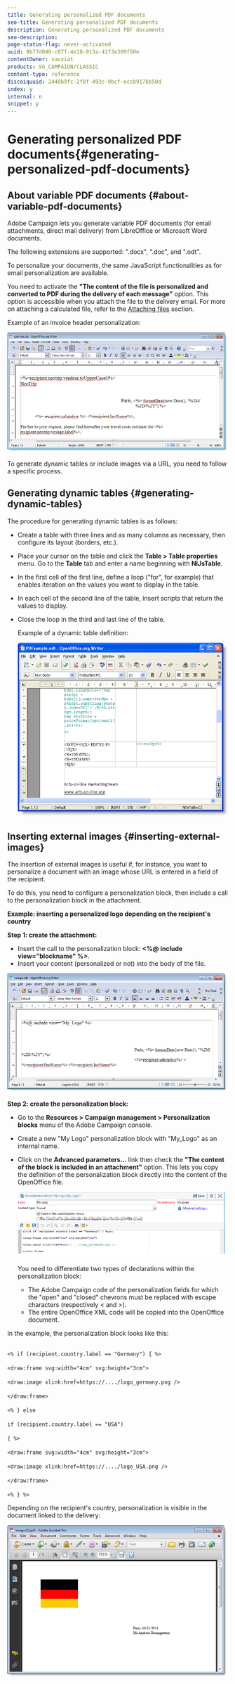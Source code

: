 ```yaml
---
title: Generating personalized PDF documents
seo-title: Generating personalized PDF documents
description: Generating personalized PDF documents
seo-description: 
page-status-flag: never-activated
uuid: 9b77d040-c07f-4e18-913a-41f3e309f50e
contentOwner: sauviat
products: SG_CAMPAIGN/CLASSIC
content-type: reference
discoiquuid: 2448b9fc-2f8f-493c-9bcf-eccb917bb50d
index: y
internal: n
snippet: y
---
```


# Generating personalized PDF documents{#generating-personalized-pdf-documents}

## About variable PDF documents {#about-variable-pdf-documents}

Adobe Campaign lets you generate variable PDF documents (for email attachments, direct mail delivery) from LibreOffice or Microsoft Word documents.

The following extensions are supported: ".docx", ".doc", and ".odt".

To personalize your documents, the same JavaScript functionalities as for email personalization are available.

You need to activate the **"The content of the file is personalized and converted to PDF during the delivery of each message"** option. This option is accessible when you attach the file to the delivery email. For more on attaching a calculated file, refer to the [Attaching files](../../delivery/using/attaching-files.md) section.

Example of an invoice header personalization:

![](assets/s_ncs_pdf_simple.png)

To generate dynamic tables or include images via a URL, you need to follow a specific process.

## Generating dynamic tables {#generating-dynamic-tables}

The procedure for generating dynamic tables is as follows:

* Create a table with three lines and as many columns as necessary, then configure its layout (borders, etc.).
* Place your cursor on the table and click the **Table > Table properties** menu. Go to the **Table** tab and enter a name beginning with **NlJsTable**.
* In the first cell of the first line, define a loop ("for", for example) that enables iteration on the values you want to display in the table.
* In each cell of the second line of the table, insert scripts that return the values to display.
* Close the loop in the third and last line of the table.

  Example of a dynamic table definition:

  ![](assets/s_ncs_pdf_table.png)

## Inserting external images {#inserting-external-images}

The insertion of external images is useful if, for instance, you want to personalize a document with an image whose URL is entered in a field of the recipient.

To do this, you need to configure a personalization block, then include a call to the personalization block in the attachment.

**Example: inserting a personalized logo depending on the recipient's country**

**Step 1: create the attachment:**

* Insert the call to the personalization block: **<%@ include view="blockname" %>**. 
* Insert your content (personalized or not) into the body of the file.

![](assets/s_ncs_open_office_blocdeperso.png)

**Step 2: create the personalization block:**

* Go to the **Resources > Campaign management > Personalization blocks** menu of the Adobe Campaign console.
* Create a new "My Logo" personalization block with "My_Logo" as an internal name.
* Click on the **Advanced parameters...** link then check the **"The content of the block is included in an attachment"** option. This lets you copy the definition of the personalization block directly into the content of the OpenOffice file.

  ![](assets/s_ncs_pdf_bloc_option.png)

  You need to differentiate two types of declarations within the personalization block:

    * The Adobe Campaign code of the personalization fields for which the "open" and "closed" chevrons must be replaced with escape characters (respectively &lt; and &gt;).
    * The entire OpenOffice XML code will be copied into the OpenOffice document.

In the example, the personalization block looks like this:

```

<% if (recipient.country.label == "Germany") { %>

<draw:frame svg:width="4cm" svg:height="3cm">

<draw:image xlink:href=https://..../logo_germany.png />

</draw:frame>

<% } else 

if (recipient.country.label == "USA") 

{ %>

<draw:frame svg:width="4cm" svg:height="3cm">

<draw:image xlink:href=https://..../logo_USA.png />

</draw:frame>

<% } %>

```

Depending on the recipient's country, personalization is visible in the document linked to the delivery:

![](assets/s_ncs_pdf_result.png)

